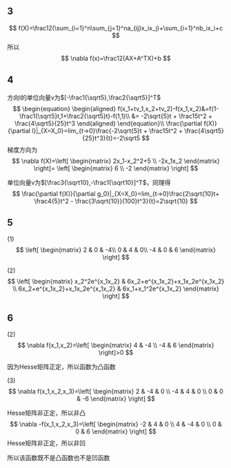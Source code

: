 

## 3


$$
f(X)=\frac12(\sum_{i=1}^n\sum_{j=1}^na_{ij}x_ix_j)+\sum_{i=1}^nb_ix_i+c
$$
所以
$$
\nabla f(x)=\frac12(AX+A^TX)+b
$$

## 4

方向l的单位向量v为$[-\frac1{\sqrt5},\frac2{\sqrt5}]^T$
$$
\begin{equation}
\begin{aligned}
f(x_1+tv_1,x_2+tv_2)-f(x_1,x_2)&=f(1-\frac1{\sqrt5}t,1+\frac2{\sqrt5}t)-f(1,1)\\
&= -2\sqrt{5}t + \frac15t^2 + \frac{4\sqrt5}{25}t^3
\end{aligned}
\end{equation}\\
\frac{\partial f(X)}{\partial l}|_{X=X_0}=lim_{t->0}\frac{-2\sqrt{5}t + \frac15t^2 + \frac{4\sqrt5}{25}t^3}{t}=-2\sqrt5
$$
梯度方向为
$$
\nabla f(X)=\left[
\begin{matrix}
2x_1-x_2^2+5  \\
-2x_1x_2
\end{matrix}
\right]=
\left[
\begin{matrix}
6  \\
-2
\end{matrix}
\right]
$$

单位向量v为$[\frac3{\sqrt10},-\frac1{\sqrt10}]^T$，同理得
$$
\frac{\partial f(X)}{\partial g_0}|_{X=X_0}=lim_{t->0}\frac{2\sqrt{10}t+ \frac4{5}t^2 - \frac{3\sqrt{10}}{100}t^3}{t}=2\sqrt{10}
$$


## 5

(1)
$$
\left[
\begin{matrix}
2 & 0 & -4\\
0 & 4 & 0\\
-4 & 0 & 6
\end{matrix}
\right]
$$

(2)
$$
\left[
\begin{matrix}
x_2^2e^{x_1x_2} & 6x_2+e^{x_1x_2}+x_1x_2e^{x_1x_2} \\
6x_2+e^{x_1x_2}+x_1x_2e^{x_1x_2} & 6x_1+x_1^2e^{x_1x_2}
\end{matrix}
\right]
$$

## 6

(2)
$$
\nabla f(x_1,x_2)=\left[
\begin{matrix}
4 & -4 \\
-4 & 6
\end{matrix}
\right]>0
$$

因为Hesse矩阵正定，所以函数为凸函数

(3)
$$
\nabla f(x_1,x_2,x_3)=\left[
\begin{matrix}
2 & -4 & 0 \\
-4 & 4 & 0 \\
0 & 0 & -6
\end{matrix}
\right]
$$

Hesse矩阵非正定，所以非凸
$$
\nabla -f(x_1,x_2,x_3)=\left[
\begin{matrix}
-2 & 4 & 0 \\
4 & -4 & 0 \\
0 & 0 & 6
\end{matrix}
\right]
$$
Hesse矩阵非正定，所以非凹

所以该函数既不是凸函数也不是凹函数